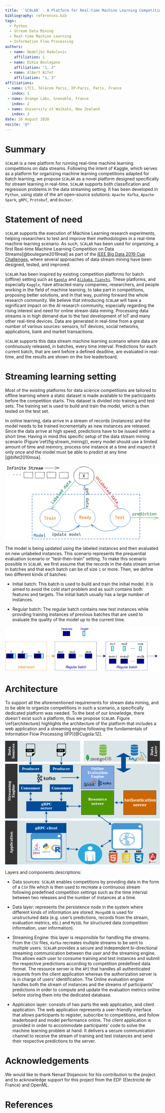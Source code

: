 ```yaml
---
title: '`SCALAR` - A Platform for Real-time Machine Learning Competitions on Data Streams'
bibliography: references.bib
tags:
  - Python
  - Stream Data Mining
  - Real-time Machine Learning
  - Information Flow Processing
authors:
  - name: Nedeljko Radulovic
    affiliation: 1
  - name: Dihia Boulegane
    affiliation: "1, 2"
  - name: Albert Bifet
    affiliation: "1, 3"
affiliations:
 - name: LTCI, Télécom Paris, IP-Paris, Paris, France
   index: 1
 - name: Orange Labs, Grenoble, France
   index: 2
 - name: University of Waikato, New Zealand
   index: 3
date: 26 August 2020
nocite: '@*'
---
```


# Summary

`SCALAR` is a new platform for running real-time machine learning competitions on data streams. Following the intent of Kaggle, which serves as a platform for organizing machine learning competitions adapted for batch learning, we propose `SCALAR` as a novel platform designed specifically for stream learning in real-time. `SCALAR` supports both classification and regression problems in the data streaming setting. It has been developed in `Python`, using state of the art open-source solutions: `Apache Kafka`, `Apache Spark`, `gRPC`, `Protobuf`, and `Docker`. 

# Statement of need 

`SCALAR` supports the execution of Machine Learning research experiments, helping researchers to test and improve their methodologies in a real-time machine learning scenario.
As such, `SCALAR` has been used for organizing, a first  Real-time Machine Learning Competition on Data Streams[@boulegane2019real] as part of the [IEEE Big Data 2019 Cup Challenges](http://bigdataieee.org/BigData2019/BigDataCupChallenges.html), where several approaches of data stream mining have been designed, tested, and improved.

`SCALAR` has been inspired by existing competition platforms for batch (offline) setting such as [`Kaggle`](https://www.kaggle.com/) and [`Alibaba Tianchi`](https://tianchi.aliyun.com/).
These platforms, and especially `Kaggle`, have attracted many companies, researchers, and people working in the field of machine learning, to take part in competitions, proposing better 
solutions, and in that way, pushing forward the whole research community. We believe that introducing `SCALAR` will have a significant impact on the AI research community, 
especially regarding the rising interest and need for online stream data mining. Processing data streams is in high demand due to the fast development of IoT and many other 
real-time devices. Data are generated in real-time from a great number of various sources: sensors, IoT devices, social networks, applications, bank and market transactions. 

`SCALAR` supports this data stream machine learning scenario where data are continuously released, in batches, every time interval. 
Predictions for each current batch, that are sent before a defined deadline, are evaluated in real-time, and the results are shown on the live leaderboard. 


# Streaming learning setting

Most of the existing platforms for data science competitions are tailored to offline learning where a static dataset is made available to the participants before the competition starts. This dataset is divided into training and test sets. The training set is used to build and train the model, which is then tested on the test set. 

In online learning, data arrive in a stream of records (instances) and the model needs to be trained incrementally as new instances are released. Since the data arrive at high speed, predictions have to be issued within a short time. Having in mind this specific setup of the data stream mining scenario (Figure \ref{fig:stream_mining}), every model should use a limited 
amount of time and memory, process one instance at a time and inspect it only once and the model must be able to predict at any time [@bifet2010moa].

![Stream data mining scenario\label{fig:stream_mining}](stream_mining.png)

The model is being updated using the labeled instances and then evaluated on new unlabeled instances. This scenario represents the prequential evaluation scenario or "test-then-train" setting.
To make this scenario possible in `SCALAR`, we first assume that the records in the data stream arrive in batches and that each batch can be of size `1` or more. Then, we define two different kinds of batches:

* Initial batch: This batch is used to build and train the initial model. It is aimed to avoid the cold start problem and as such contains both features and targets. The initial batch usually has a large number of instances.

* Regular batch: The regular batch contains new test instances while providing training instances of previous batches that are used to evaluate the quality of the model up to the current time.

![Initial and regular batches in the data stream\label{fig:online_learning}](online_learning.jpg)

# Architecture

To support all the aforementioned requirements for stream data mining, and to be able to organize competitions in such a scenario, a specifically dedicated platform was needed. To the best of our knowledge, there doesn't exist such a platform, thus we propose `SCALAR`. Figure \ref{architecture} highlights the architecture of the platform that includes a web application and a streaming engine following the fundamentals of Information Flow Processing (IFP)[@Cugola:12].

![Architecture of the platform\label{architecture}](Architecture.png)

Layers and components descriptions:

* Data sources: `SCALAR` enables competitions by providing data in the form of a `CSV` file which is then used to recreate a continuous stream following predefined competition settings such as the time interval between two releases and the number of instances at a time.
    
* Data layer: represents the persistence node in the system where different kinds of information are stored. `MongoDB` is used for unstructured data (e.g. user’s predictions, records from the stream, evaluation metrics, etc.) and `MySQL` for structured data (competition information, user information).
    
* Streaming Engine: this layer is responsible for handling the streams. From the `CSV` files, `Kafka` recreates multiple streams to be sent to multiple users. `SCALAR` provides a secure and independent bi-directional streaming communication between the user and the streaming engine. This allows each user to consume training and test instances and submit the respective predictions according to competition predefined data format. The resource server is the `API` that handles all authenticated requests from the client application whereas the authorization server is is in charge of users' identification. The Online evaluation engine handles both the stream of instances and the streams of participants' predictions in order to compute and update the evaluation metrics online before storing them into the dedicated database.
    
* Application layer: consists of two parts the web application, and client application. The web application represents a user-friendly interface that allows participants to register, subscribe to competitions, and follow leaderboard and model performance online. The client application is provided in order to accommodate participants' code to solve the machine learning problem at hand. It delivers a secure communication channel to receive the stream of training and test instances and send their respective predictions to the server.

# Acknowledgements

We would like to thank Nenad Stojanovic for his contribution to the project and to acknowledge support for this project 
from the EDF (Electricité de France) and OpenML.


# References

